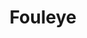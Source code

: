 ---
pid: FS355
title: Fouleye
location_transcription: inside a phone
zipcode: '19050'
outside_phl: 'Lansdowne PA '
neighborhood: 
age: '9'
age_range: 6-13
instagram: 
image_file_name: FS_355.jpg
proposal_transcription: up to a friend
topic: Unknown
topic_summary: '0'
type: Other No Form
keywords_other: phone
credit: Fouley
image_labels: 
twitter: 
facebook: 
permalink: "/monuments/fs355/"
layout: item-page
---